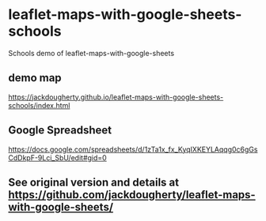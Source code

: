 # leaflet-maps-with-google-sheets-schools
Schools demo of leaflet-maps-with-google-sheets

## demo map
https://jackdougherty.github.io/leaflet-maps-with-google-sheets-schools/index.html

## Google Spreadsheet
https://docs.google.com/spreadsheets/d/1zTa1x_fx_KyqIXKEYLAqqg0c6gGsCdDkpF-9Lci_SbU/edit#gid=0

## See original version and details at https://github.com/jackdougherty/leaflet-maps-with-google-sheets/
